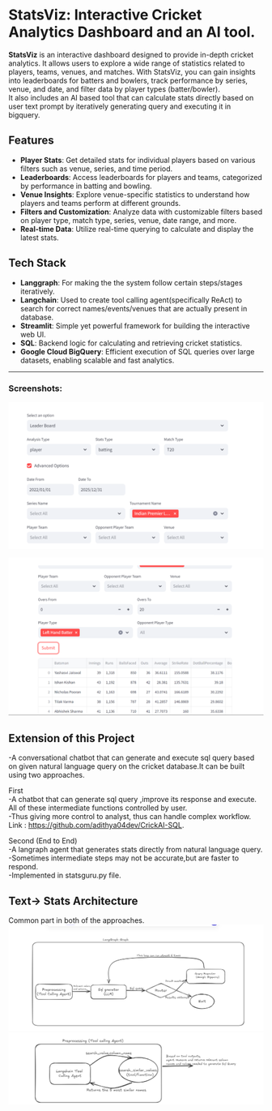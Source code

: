 # StatsViz: Interactive Cricket Analytics Dashboard and an AI tool.

**StatsViz** is an interactive dashboard designed to provide in-depth cricket analytics. It allows users to explore a wide range of statistics related to players, teams, venues, and matches. With StatsViz, you can gain insights into leaderboards for batters and bowlers, track performance by series, venue, and date, and filter data by player types (batter/bowler).   
It also includes an AI based tool that can calculate stats directly based on user text prompt by iteratively generating query and executing it in bigquery.

## Features

- **Player Stats**: Get detailed stats for individual players based on various filters such as venue, series, and time period.
- **Leaderboards**: Access leaderboards for players and teams, categorized by performance in batting and bowling.
- **Venue Insights**: Explore venue-specific statistics to understand how players and teams perform at different grounds.
- **Filters and Customization**: Analyze data with customizable filters based on player type, match type, series, venue, date range, and more.
- **Real-time Data**: Utilize real-time querying to calculate and display the latest stats.

## Tech Stack
- **Langgraph**: For making the the system  follow certain steps/stages iteratively.
- **Langchain**: Used to create tool calling agent(specifically ReAct) to search for correct names/events/venues that are actually present in database.
- **Streamlit**: Simple yet powerful framework for building the interactive web UI.
- **SQL**: Backend logic for calculating and retrieving cricket statistics.
- **Google Cloud BigQuery**: Efficient execution of SQL queries over large datasets, enabling scalable and fast analytics.

---
### Screenshots:  
![Architecture Diagram](./vector_databases/Screenshot%202024-10-08%20203637.png)     
 
![Player Type Selection](./vector_databases/Screenshot%202024-10-08%20203648.png)    

## Extension of this Project  

-A conversational chatbot that can generate and execute sql query based on given natural language query on the cricket database.It can be built using two approaches.  

First  
-A chatbot that can generate sql query ,improve its response and execute. All of these intermediate functions controlled by user.  
-Thus giving more control to analyst, thus can handle complex workflow.  
Link : https://github.com/adithya04dev/CrickAI-SQL.    

Second (End to End)  
-A langraph agent that generates stats directly from natural language query.  
-Sometimes intermediate steps may not be accurate,but are faster to respond.  
-Implemented in statsguru.py file.   

## Text-> Stats Architecture   
Common part in both of the approaches.   
![Architecture](./vector_databases/Screenshot%202024-09-20%20085938.png)
![Architecture](./vector_databases/Screenshot%202024-09-20%20085949.png)



